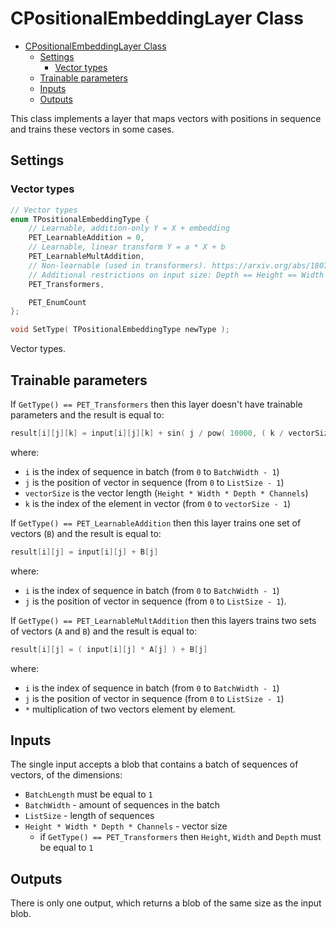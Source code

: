 # CPositionalEmbeddingLayer Class

<!-- TOC -->

- [CPositionalEmbeddingLayer Class](#cpositionalembeddinglayer-class)
    - [Settings](#settings)
        - [Vector types](#vector-types)
    - [Trainable parameters](#trainable-parameters)
    - [Inputs](#inputs)
    - [Outputs](#outputs)

<!-- /TOC -->

This class implements a layer that maps vectors with positions in sequence and trains these vectors in some cases.

## Settings

### Vector types

```c++
// Vector types
enum TPositionalEmbeddingType {
    // Learnable, addition-only Y = X + embedding
    PET_LearnableAddition = 0,
    // Learnable, linear transform Y = a * X + b
    PET_LearnableMultAddition,
    // Non-learnable (used in transformers). https://arxiv.org/abs/1807.03819
    // Additional restrictions on input size: Depth == Height == Width == 1
    PET_Transformers,

    PET_EnumCount
};

void SetType( TPositionalEmbeddingType newType );
```

Vector types.

## Trainable parameters

If `GetType() == PET_Transformers` then this layer doesn't have trainable parameters and the result is equal to:

```c++
result[i][j][k] = input[i][j][k] + sin( j / pow( 10000, ( k / vectorSize ) ) )
```

where:

- `i` is the index of sequence in batch (from `0` to `BatchWidth - 1`)
- `j` is the position of vector in sequence (from `0` to `ListSize - 1`)
- `vectorSize` is the vector length (`Height * Width * Depth * Channels`)
- `k` is the index of the element in vector (from `0` to `vectorSize - 1`)

If `GetType() == PET_LearnableAddition` then this layer trains one set of vectors (`B`) and the result is equal to:

```c++
result[i][j] = input[i][j] + B[j]
```

where:

- `i` is the index of sequence in batch (from `0` to `BatchWidth - 1`)
- `j` is the position of vector in sequence (from `0` to `ListSize - 1`).

If `GetType() == PET_LearnableMultAddition` then this layers trains two sets of vectors (`A` and `B`) and the result is equal to:

```c++
result[i][j] = ( input[i][j] * A[j] ) + B[j]
```

where:

- `i` is the index of sequence in batch (from `0` to `BatchWidth - 1`)
- `j` is the position of vector in sequence (from `0` to `ListSize - 1`)
- `*` multiplication of two vectors element by element.

## Inputs

The single input accepts a blob that contains a batch of sequences of vectors, of the dimensions:

- `BatchLength` must be equal to `1`
- `BatchWidth` - amount of sequences in the batch
- `ListSize` - length of sequences
- `Height * Width * Depth * Channels` - vector size
  - if `GetType() == PET_Transformers` then `Height`, `Width` and `Depth` must be equal to `1`

## Outputs

There is only one output, which returns a blob of the same size as the input blob.
